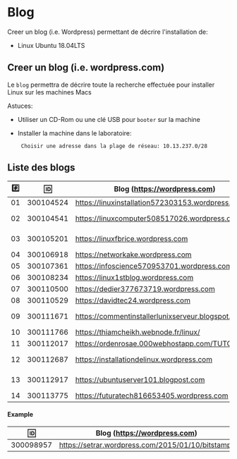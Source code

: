 
# Blog


Creer un blog (i.e. Wordpress) permettant de décrire l'installation de:

* Linux Ubuntu 18.04LTS

## Creer un blog (i.e. wordpress.com)

Le `blog` permettra de décrire toute la recherche effectuée pour installer Linux sur les machines Macs

Astuces: 

* Utiliser un CD-Rom ou une clé USB pour `booter` sur la machine

* Installer la machine dans le laboratoire:

       Choisir une adresse dans la plage de réseau: 10.13.237.0/28
       
## Liste des blogs

|:hash:| :id:      |   Blog (https://wordpress.com)                                 | Serveur      |
|------|-----------|----------------------------------------------------------------|--------------|
| 01   | 300104524 | https://linuxinstallation572303153.wordpress.com               | 10.13.237.19 |
| 02   | 300104541 | https://linuxcomputer508517026.wordpress.com                   | 10.13.237.41 :warning: |       
| 03   | 300105201 | https://linuxfbrice.wordpress.com                              | 10.13.237.78 :warning: |
| 04   | 300106918 | https://networkake.wordpress.com                               | 10.13.237.18 |
| 05   | 300107361 | https://infoscience570953701.wordpress.com                     | 10.13.237.99 |
| 06   | 300108234 | https://linux1stblog.wordpress.com                             | 10.13.237.55 |
| 07   | 300110500 | https://dedier377673719.wordpress.com                          | 10.13.237.75 |
| 08   | 300110529 | https://davidtec24.wordpress.com                               | 10.13.237.80 |
| 09   | 300111671 | https://commentinstallerlunixserveur.blogspot.com              | 10.13.237.63 :warning: |
| 10   | 300111766 | https://thiamcheikh.webnode.fr/linux/                          | 10.13.237.66 |
| 11   | 300112017 | https://ordenrosae.000webhostapp.com/TUTORIELS/                | 10.13.237.60 |
| 12   | 300112687 | https://installationdelinux.wordpress.com                      | 10.13.237.87 :warning: |
| 13   | 300112917 | https://ubuntuserver101.blogpost.com                           | 10.13.237.79 :bookmark: |
| 14   | 300113775 | https://futuratech816653405.wordpress.com                      | 10.13.237.77 |

#### Example

| :id:      |   Blog (https://wordpress.com)                          |
|-----------|---------------------------------------------------------|
| 300098957 | https://setrar.wordpress.com/2015/01/10/bitstamp/       | 


